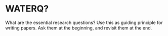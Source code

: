 # WATERQ?
What are the essential research questions?
Use this as guiding principle for writing papers.
Ask them at the beginning, and revisit them at the end.
